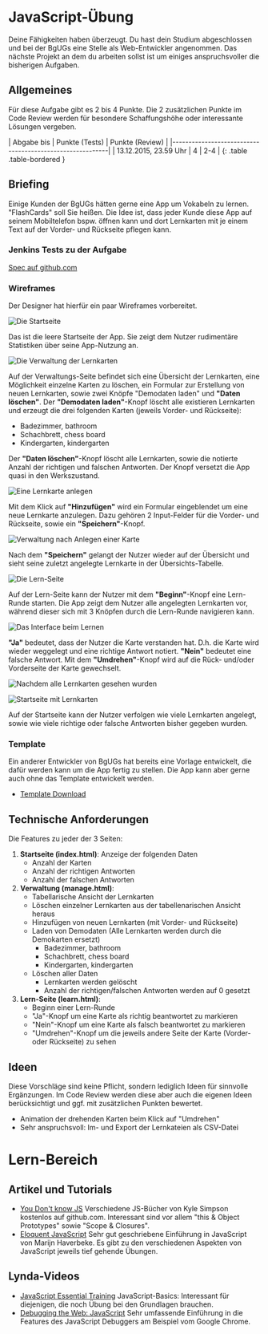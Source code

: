 # JavaScript-Übung
Deine Fähigkeiten haben überzeugt. Du hast dein Studium abgeschlossen und bei der BgUGs eine Stelle als
Web-Entwickler angenommen. Das nächste Projekt an dem du arbeiten sollst ist um einiges anspruchsvoller
die bisherigen Aufgaben.

## Allgemeines
Für diese Aufgabe gibt es 2 bis 4 Punkte. Die 2 zusätzlichen Punkte im Code Review werden für besondere
Schaffungshöhe oder interessante Lösungen vergeben.

| Abgabe bis            | Punkte (Tests) | Punkte (Review) |
|----------------------------------------------------------|
| 13.12.2015, 23.59 Uhr | 4              | 2-4             |
{: .table .table-bordered }

## Briefing
Einige Kunden der BgUGs hätten gerne eine App um Vokabeln zu lernen. "FlashCards" soll Sie heißen.
Die Idee ist, dass jeder Kunde diese App auf seinem Mobiltelefon bspw. öffnen kann und dort Lernkarten mit je einem
Text auf der Vorder- und Rückseite pflegen kann.

### Jenkins Tests zu der Aufgabe
[Spec auf github.com](https://github.com/HTW-Webtech/ai-webtech-functional-tests/blob/master/spec/exercises/exercise_3_spec.rb)

### Wireframes
Der Designer hat hierfür ein paar Wireframes vorbereitet.

![Die Startseite](exercises/javascript/flashcards-start.png)

Das ist die leere Startseite der App. Sie zeigt dem Nutzer rudimentäre Statistiken über
seine App-Nutzung an.

![Die Verwaltung der Lernkarten](exercises/javascript/flashcards-manage-overview.png)

Auf der Verwaltungs-Seite befindet sich eine Übersicht der Lernkarten, eine Möglichkeit
einzelne Karten zu löschen, ein Formular zur Erstellung von neuen Lernkarten, sowie zwei
Knöpfe "Demodaten laden" und **"Daten löschen"**. Der **"Demodaten laden"**-Knopf löscht alle
existieren Lernkarten und erzeugt die drei folgenden Karten (jeweils Vorder- und Rückseite):

* Badezimmer, bathroom
* Schachbrett, chess board
* Kindergarten, kindergarten

Der **"Daten löschen"**-Knopf löscht alle Lernkarten, sowie die notierte Anzahl der richtigen
und falschen Antworten. Der Knopf versetzt die App quasi in den Werkszustand.

![Eine Lernkarte anlegen](exercises/javascript/flashcards-create-card.png)

Mit dem Klick auf **"Hinzufügen"** wird ein Formular eingeblendet um eine neue Lernkarte anzulegen.
Dazu gehören 2 Input-Felder für die Vorder- und Rückseite, sowie ein **"Speichern"**-Knopf.

![Verwaltung nach Anlegen einer Karte](exercises/javascript/flashcards-manage-with-cards.png)

Nach dem **"Speichern"** gelangt der Nutzer wieder auf der Übersicht und sieht seine zuletzt
angelegte Lernkarte in der Übersichts-Tabelle.

![Die Lern-Seite](exercises/javascript/flashcards-learning.png)

Auf der Lern-Seite kann der Nutzer mit dem **"Beginn"**-Knopf eine Lern-Runde starten. Die App zeigt
dem Nutzer alle angelegten Lernkarten vor, während dieser sich mit 3 Knöpfen durch die Lern-Runde
navigieren kann.

![Das Interface beim Lernen](exercises/javascript/flashcards-learning-ui.png)

**"Ja"** bedeutet, dass der Nutzer die Karte verstanden hat. D.h. die Karte wird
wieder weggelegt und eine richtige Antwort notiert. **"Nein"** bedeutet eine falsche Antwort. Mit
dem **"Umdrehen"**-Knopf wird auf die Rück- und/oder Vorderseite der Karte gewechselt.

![Nachdem alle Lernkarten gesehen wurden](exercises/javascript/flashcards-learning-done.png)

![Startseite mit Lernkarten](exercises/javascript/flashcards-start-with-cards.png)

Auf der Startseite kann der Nutzer verfolgen wie viele Lernkarten angelegt, sowie wie viele
richtige oder falsche Antworten bisher gegeben wurden.


### Template

Ein anderer Entwickler von BgUGs hat bereits eine Vorlage entwickelt, die dafür werden kann um
die App fertig zu stellen. Die App kann aber gerne auch ohne das Template entwickelt werden.

* [Template Download](/downloads/exercises/javascript/flashcards-template.zip)


## Technische Anforderungen

Die Features zu jeder der 3 Seiten:

1. **Startseite (index.html)**: Anzeige der folgenden Daten
   * Anzahl der Karten
   * Anzahl der richtigen Antworten
   * Anzahl der falschen Antworten
1. **Verwaltung (manage.html)**:
   * Tabellarische Ansicht der Lernkarten
   * Löschen einzelner Lernkarten aus der tabellenarischen Ansicht heraus
   * Hinzufügen von neuen Lernkarten (mit Vorder- und Rückseite)
   * Laden von Demodaten (Alle Lernkarten werden durch die Demokarten ersetzt)
     * Badezimmer, bathroom
     * Schachbrett, chess board
     * Kindergarten, kindergarten
   * Löschen aller Daten
     * Lernkarten werden gelöscht
     * Anzahl der richtigen/falschen Antworten werden auf 0 gesetzt
1. **Lern-Seite (learn.html)**:
   * Beginn einer Lern-Runde
   * "Ja"-Knopf um eine Karte als richtig beantwortet zu markieren
   * "Nein"-Knopf um eine Karte als falsch beantwortet zu markieren
   * "Umdrehen"-Knopf um die jeweils andere Seite der Karte (Vorder- oder Rückseite) zu sehen

## Ideen
Diese Vorschläge sind keine Pflicht, sondern lediglich Ideen für sinnvolle Ergänzungen. Im Code Review
werden diese aber auch die eigenen Ideen berücksichtigt und ggf. mit zusätzlichen Punkten bewertet.

* Animation der drehenden Karten beim Klick auf "Umdrehen"
* Sehr anspruchsvoll: Im- und Export der Lernkateien als CSV-Datei


# Lern-Bereich

## Artikel und Tutorials
* [You Don't know JS](https://github.com/getify/You-Dont-Know-JS)
  Verschiedene JS-Bücher von Kyle Simpson kostenlos auf github.com. Interessant sind vor allem
  "this & Object Prototypes" sowie "Scope & Closures".
* [Eloquent JavaScript](http://eloquentjavascript.net)
  Sehr gut geschriebene Einführung in JavaScript von Marijn Haverbeke. Es gibt zu den verschiedenen
  Aspekten von JavaScript jeweils tief gehende Übungen.

## Lynda-Videos
* [JavaScript Essential Training](http://www.lynda.com/JavaScript-tutorials/JavaScript-Essential-Training/81266-2.html)
  JavaScript-Basics: Interessant für diejenigen, die noch Übung bei den Grundlagen brauchen.
* [Debugging the Web: JavaScript](http://www.lynda.com/JavaScript-tutorials/Debugging-Web-JavaScript/383908-2.html)
  Sehr umfassende Einführung in die Features des JavaScript Debuggers am Beispiel vom Google Chrome.
